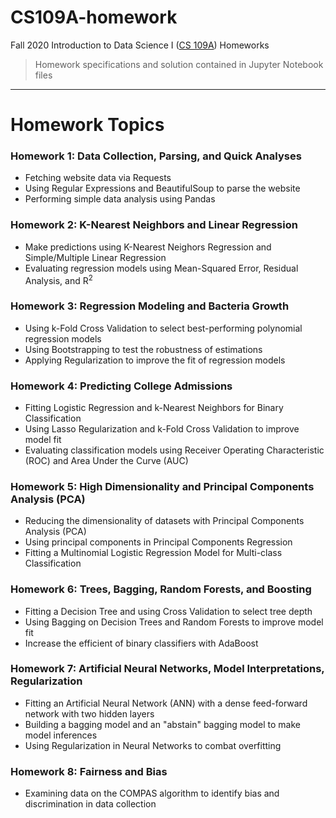 # CS109A-homework
Fall 2020 Introduction to Data Science I ([CS 109A](https://harvard-iacs.github.io/2020-CS109A/)) Homeworks

> Homework specifications and solution contained in Jupyter Notebook files

----
# Homework Topics

### Homework 1: Data Collection, Parsing, and Quick Analyses

- Fetching website data via Requests
- Using Regular Expressions and BeautifulSoup to parse the website
- Performing simple data analysis using Pandas

### Homework 2: K-Nearest Neighbors and Linear Regression

- Make predictions using K-Nearest Neighors Regression and Simple/Multiple Linear Regression
- Evaluating regression models using Mean-Squared Error, Residual Analysis, and R<sup>2</sup>

### Homework 3: Regression Modeling and Bacteria Growth

- Using k-Fold Cross Validation to select best-performing polynomial regression models
- Using Bootstrapping to test the robustness of estimations
- Applying Regularization to improve the fit of regression models

### Homework 4: Predicting College Admissions

- Fitting Logistic Regression and k-Nearest Neighbors for Binary Classification
- Using Lasso Regularization and k-Fold Cross Validation to improve model fit
- Evaluating classification models using Receiver Operating Characteristic (ROC) and Area Under the Curve (AUC)

### Homework 5: High Dimensionality and Principal Components Analysis (PCA)

- Reducing the dimensionality of datasets with Principal Components Analysis (PCA)
- Using principal components in Principal Components Regression
- Fitting a Multinomial Logistic Regression Model for Multi-class Classification

### Homework 6: Trees, Bagging, Random Forests, and Boosting

- Fitting a Decision Tree and using Cross Validation to select tree depth
- Using Bagging on Decision Trees and Random Forests to improve model fit
- Increase the efficient of binary classifiers with AdaBoost

### Homework 7: Artificial Neural Networks, Model Interpretations, Regularization

- Fitting an Artificial Neural Network (ANN) with a dense feed-forward network with two hidden layers
- Building a bagging model and an "abstain" bagging model to make model inferences
- Using Regularization in Neural Networks to combat overfitting

### Homework 8: Fairness and Bias

- Examining data on the COMPAS algorithm to identify bias and discrimination in data collection
